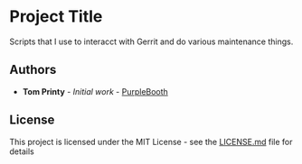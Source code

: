 # Project Title

Scripts that I use to interacct with Gerrit and do various maintenance things.


## Authors

* **Tom Printy** - *Initial work* - [PurpleBooth](https://github.com/tprinty)


## License

This project is licensed under the MIT License - see the [LICENSE.md](LICENSE.md) file for details


